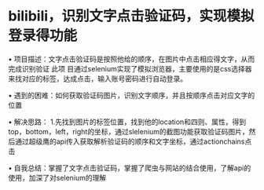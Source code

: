 bilibili，识别文字点击验证码，实现模拟登录得功能
========================  

• 项目描述：文字点击验证码是按照他给的顺序，在图片中点击相应得文字，从而完成识别验证
此项 目通过selenium实现了模拟浏览器，主要使用的是css选择器来找对应的标签，达成点击，输入账号密码进行自动登录。

• 遇到的困难：如何获取验证码图片，识别文字顺序，并且按顺序点击对应文字的位置

• 解决思路： 1.先找到图片的标签位置，找到他的location和四则、属性，得到top，bottom，left，right的坐标，通过slelenium的截图功能获取验证码图片，然后通过超级鹰的api传入获取解析验证码的顺序和文字坐标，通过actionchains点击

• 自我总结：掌握了文字点击验证码，掌握了爬虫与网站的结合使用，了解api的使用，加深了对selenium的理解
